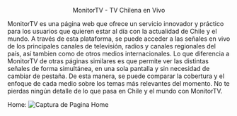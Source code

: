 <p align='center'>MonitorTV - TV Chilena en Vivo</p>
<p align='left'>
MonitorTV es una página web que ofrece un servicio innovador y práctico para los usuarios que quieren estar al día con la actualidad de Chile y el mundo. A través de esta plataforma, se puede acceder a las señales en vivo de los principales canales de televisión, radios y canales regionales del país, así tambien como de otros medios internacionales. Lo que diferencia a MonitorTV de otras páginas similares es que permite ver las distintas señales de forma simultánea, en una sola pantalla y sin necesidad de cambiar de pestaña. De esta manera, se puede comparar la cobertura y el enfoque de cada medio sobre los temas más relevantes del momento. No te pierdas ningún detalle de lo que pasa en Chile y el mundo con MonitorTV.</p>

Home:
![Captura de Pagina Home](https://ainmcl.github.io/MonitorTV/imagenes/Captura_Home.png)







